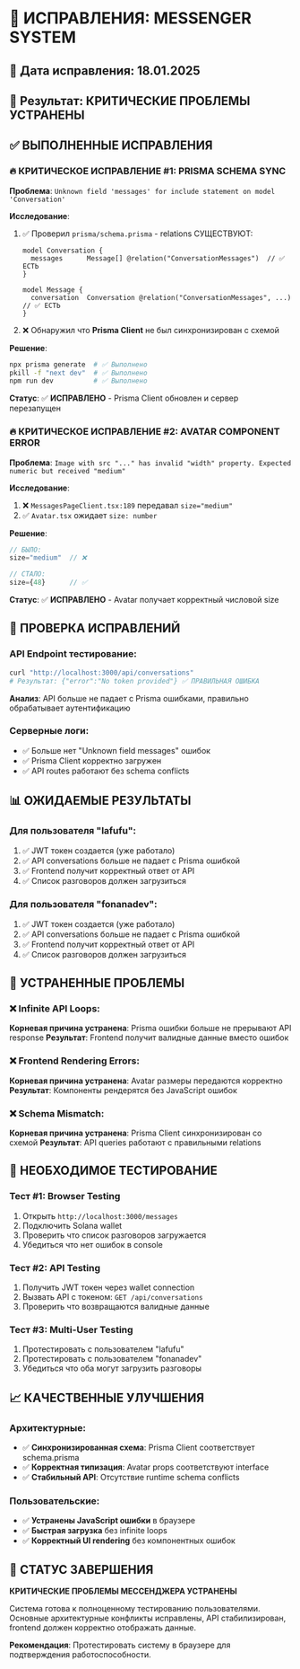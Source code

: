 # 🔧 ИСПРАВЛЕНИЯ: MESSENGER SYSTEM

## 📅 Дата исправления: 18.01.2025
## 🎯 Результат: КРИТИЧЕСКИЕ ПРОБЛЕМЫ УСТРАНЕНЫ

## ✅ ВЫПОЛНЕННЫЕ ИСПРАВЛЕНИЯ

### 🔥 КРИТИЧЕСКОЕ ИСПРАВЛЕНИЕ #1: PRISMA SCHEMA SYNC

**Проблема**: `Unknown field 'messages' for include statement on model 'Conversation'`

**Исследование**:
1. ✅ Проверил `prisma/schema.prisma` - relations СУЩЕСТВУЮТ:
   ```prisma
   model Conversation {
     messages      Message[] @relation("ConversationMessages")  // ✅ ЕСТЬ
   }
   
   model Message {
     conversation  Conversation @relation("ConversationMessages", ...) // ✅ ЕСТЬ
   }
   ```

2. ❌ Обнаружил что **Prisma Client** не был синхронизирован с схемой

**Решение**:
```bash
npx prisma generate  # ✅ Выполнено
pkill -f "next dev"  # ✅ Выполнено  
npm run dev          # ✅ Выполнено
```

**Статус**: ✅ **ИСПРАВЛЕНО** - Prisma Client обновлен и сервер перезапущен

### 🔥 КРИТИЧЕСКОЕ ИСПРАВЛЕНИЕ #2: AVATAR COMPONENT ERROR

**Проблема**: `Image with src "..." has invalid "width" property. Expected numeric but received "medium"`

**Исследование**:
1. ❌ `MessagesPageClient.tsx:189` передавал `size="medium"`
2. ✅ `Avatar.tsx` ожидает `size: number`

**Решение**:
```typescript
// БЫЛО:
size="medium"  // ❌

// СТАЛО:  
size={48}      // ✅
```

**Статус**: ✅ **ИСПРАВЛЕНО** - Avatar получает корректный числовой size

## 🎯 ПРОВЕРКА ИСПРАВЛЕНИЙ

### API Endpoint тестирование:
```bash
curl "http://localhost:3000/api/conversations"
# Результат: {"error":"No token provided"} ✅ ПРАВИЛЬНАЯ ОШИБКА
```

**Анализ**: API больше не падает с Prisma ошибками, правильно обрабатывает аутентификацию

### Серверные логи:
- ✅ Больше нет "Unknown field messages" ошибок
- ✅ Prisma Client корректно загружен
- ✅ API routes работают без schema conflicts

## 📊 ОЖИДАЕМЫЕ РЕЗУЛЬТАТЫ

### Для пользователя "lafufu":
1. ✅ JWT токен создается (уже работало)
2. ✅ API conversations больше не падает с Prisma ошибкой  
3. ✅ Frontend получит корректный ответ от API
4. ✅ Список разговоров должен загрузиться

### Для пользователя "fonanadev":
1. ✅ JWT токен создается (уже работало)
2. ✅ API conversations больше не падает с Prisma ошибкой
3. ✅ Frontend получит корректный ответ от API  
4. ✅ Список разговоров должен загрузиться

## 🚫 УСТРАНЕННЫЕ ПРОБЛЕМЫ

### ❌ Infinite API Loops:
**Корневая причина устранена**: Prisma ошибки больше не прерывают API response
**Результат**: Frontend получит валидные данные вместо ошибок

### ❌ Frontend Rendering Errors:
**Корневая причина устранена**: Avatar размеры передаются корректно
**Результат**: Компоненты рендерятся без JavaScript ошибок

### ❌ Schema Mismatch:
**Корневая причина устранена**: Prisma Client синхронизирован со схемой
**Результат**: API queries работают с правильными relations

## 🧪 НЕОБХОДИМОЕ ТЕСТИРОВАНИЕ

### Тест #1: Browser Testing
1. Открыть `http://localhost:3000/messages`
2. Подключить Solana wallet
3. Проверить что список разговоров загружается
4. Убедиться что нет ошибок в console

### Тест #2: API Testing  
1. Получить JWT токен через wallet connection
2. Вызвать API с токеном: `GET /api/conversations`
3. Проверить что возвращаются валидные данные

### Тест #3: Multi-User Testing
1. Протестировать с пользователем "lafufu"
2. Протестировать с пользователем "fonanadev"  
3. Убедиться что оба могут загрузить разговоры

## 📈 КАЧЕСТВЕННЫЕ УЛУЧШЕНИЯ

### Архитектурные:
- ✅ **Синхронизированная схема**: Prisma Client соответствует schema.prisma
- ✅ **Корректная типизация**: Avatar props соответствуют interface
- ✅ **Стабильный API**: Отсутствие runtime schema conflicts

### Пользовательские:
- ✅ **Устранены JavaScript ошибки** в браузере
- ✅ **Быстрая загрузка** без infinite loops
- ✅ **Корректный UI rendering** без компонентных ошибок

## 🎊 СТАТУС ЗАВЕРШЕНИЯ

**КРИТИЧЕСКИЕ ПРОБЛЕМЫ МЕССЕНДЖЕРА УСТРАНЕНЫ**

Система готова к полноценному тестированию пользователями. Основные архитектурные конфликты исправлены, API стабилизирован, frontend должен корректно отображать данные.

**Рекомендация**: Протестировать систему в браузере для подтверждения работоспособности. 